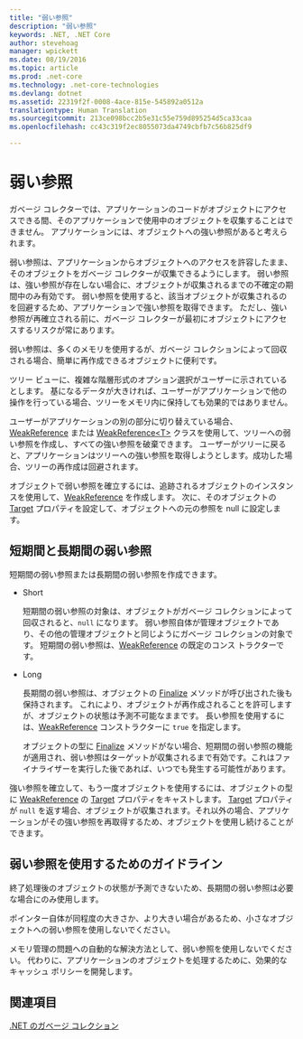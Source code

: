```yaml
---
title: "弱い参照"
description: "弱い参照"
keywords: .NET, .NET Core
author: stevehoag
manager: wpickett
ms.date: 08/19/2016
ms.topic: article
ms.prod: .net-core
ms.technology: .net-core-technologies
ms.devlang: dotnet
ms.assetid: 22319f2f-0008-4ace-815e-545892a0512a
translationtype: Human Translation
ms.sourcegitcommit: 213ce098bcc2b5e31c55e759d895254d5ca33caa
ms.openlocfilehash: cc43c319f2ec8055073da4749cbfb7c56b825df9

---
```


# <a name="weak-references"></a>弱い参照

ガベージ コレクターでは、アプリケーションのコードがオブジェクトにアクセスできる間、そのアプリケーションで使用中のオブジェクトを収集することはできません。 アプリケーションには、オブジェクトへの強い参照があると考えられます。 

弱い参照は、アプリケーションからオブジェクトへのアクセスを許容したまま、そのオブジェクトをガベージ コレクターが収集できるようにします。 弱い参照は、強い参照が存在しない場合に、オブジェクトが収集されるまでの不確定の期間中のみ有効です。 弱い参照を使用すると、該当オブジェクトが収集されるのを回避するため、アプリケーションで強い参照を取得できます。 ただし、強い参照が再確立される前に、ガベージ コレクターが最初にオブジェクトにアクセスするリスクが常にあります。

弱い参照は、多くのメモリを使用するが、ガベージ コレクションによって回収される場合、簡単に再作成できるオブジェクトに便利です。 

ツリー ビューに、複雑な階層形式のオプション選択がユーザーに示されているとします。 基になるデータが大きければ、ユーザーがアプリケーションで他の操作を行っている場合、ツリーをメモリ内に保持しても効果的ではありません。 

ユーザーがアプリケーションの別の部分に切り替えている場合、[WeakReference](xref:System.WeakReference) または [WeakReference&lt;T&gt;](xref:System.WeakReference%601) クラスを使用して、ツリーへの弱い参照を作成し、すべての強い参照を破棄できます。 ユーザーがツリーに戻ると、アプリケーションはツリーへの強い参照を取得しようとします。成功した場合、ツリーの再作成は回避されます。

オブジェクトで弱い参照を確立するには、追跡されるオブジェクトのインスタンスを使用して、[WeakReference](xref:System.WeakReference) を作成します。 次に、そのオブジェクトの [Target](xref:System.WeakReference.Target) プロパティを設定して、オブジェクトへの元の参照を null に設定します。 

## <a name="short-and-long-weak-references"></a>短期間と長期間の弱い参照

短期間の弱い参照または長期間の弱い参照を作成できます。 

* Short

  短期間の弱い参照の対象は、オブジェクトがガベージ コレクションによって回収されると、`null` になります。 弱い参照自体が管理オブジェクトであり、その他の管理オブジェクトと同じようにガベージ コレクションの対象です。 短期間の弱い参照は、[WeakReference](xref:System.WeakReference) の既定のコンス トラクターです。 

* Long

  長期間の弱い参照は、オブジェクトの [Finalize](xref:System.Object.Finalize) メソッドが呼び出された後も保持されます。 これにより、オブジェクトが再作成されることを許可しますが、オブジェクトの状態は予測不可能なままです。 長い参照を使用するには、[WeakReference](xref:System.WeakReference) コンストラクターに `true` を指定します。 

  オブジェクトの型に [Finalize](xref:System.Object.Finalize) メソッドがない場合、短期間の弱い参照の機能が適用され、弱い参照はターゲットが収集されるまで有効です。これはファイナライザーを実行した後であれば、いつでも発生する可能性があります。

強い参照を確立して、もう一度オブジェクトを使用するには、オブジェクトの型に [WeakReference](xref:System.WeakReference) の [Target](xref:System.WeakReference.Target) プロパティをキャストします。 [Target](xref:System.WeakReference.Target) プロパティが `null` を返す場合、オブジェクトが収集されます。それ以外の場合、アプリケーションがその強い参照を再取得するため、オブジェクトを使用し続けることができます。

## <a name="guidelines-for-using-weak-references"></a>弱い参照を使用するためのガイドライン

終了処理後のオブジェクトの状態が予測できないため、長期間の弱い参照は必要な場合にのみ使用します。 

ポインター自体が同程度の大きさか、より大きい場合があるため、小さなオブジェクトへの弱い参照を使用しないでください。 

メモリ管理の問題への自動的な解決方法として、弱い参照を使用しないでください。 代わりに、アプリケーションのオブジェクトを処理するために、効果的なキャッシュ ポリシーを開発します。 

## <a name="see-also"></a>関連項目

[.NET のガベージ コレクション](index.md)



<!--HONumber=Nov16_HO1-->


